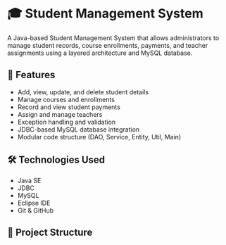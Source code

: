 # 🎓 Student Management System

A Java-based Student Management System that allows administrators to manage student records, course enrollments, payments, and teacher assignments using a layered architecture and MySQL database.

## 📌 Features

- Add, view, update, and delete student details
- Manage courses and enrollments
- Record and view student payments
- Assign and manage teachers
- Exception handling and validation
- JDBC-based MySQL database integration
- Modular code structure (DAO, Service, Entity, Util, Main)

## 🛠️ Technologies Used

- Java SE
- JDBC
- MySQL
- Eclipse IDE
- Git & GitHub

## 📁 Project Structure

